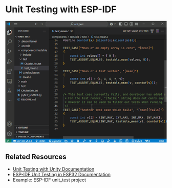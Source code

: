 # Unit Testing with ESP-IDF

![GIF about Unit Testing](../../media/walkthrough/gifs/unit-testing.gif)

## Related Resources
- [Unit Testing with Unity Documentation](https://docs.espressif.com/projects/vscode-esp-idf-extension/en/latest/additionalfeatures/unit-testing.html)
- [ESP-IDF Unit Testing in ESP32 Documentation](https://docs.espressif.com/projects/esp-idf/en/latest/esp32/api-guides/unit-tests.html)
- Example: ESP-IDF unit_test project